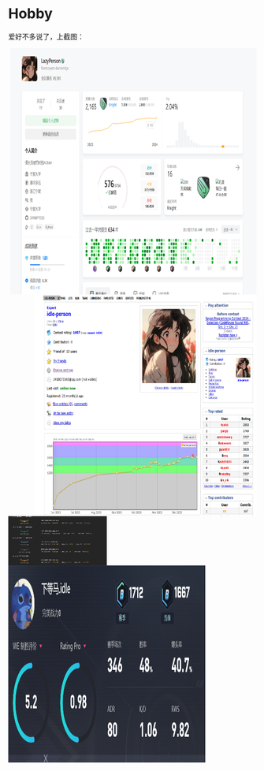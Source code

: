 
# Hobby

爱好不多说了，上截图：


<img src="../leetcode.png" align="right" height="500" width="500">

<img src="../codeforces.png" align="right" height="450" width="450">

<img src="../LOL.jpg" align="left" height="100" width="200">

<img src="../CSGO.png" align="left" height="400" width="400">
